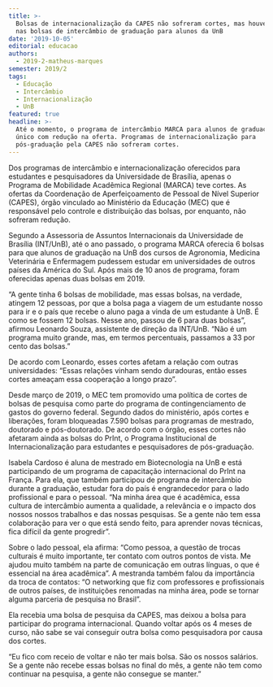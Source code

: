 ```yaml
---
title: >-
  Bolsas de internacionalização da CAPES não sofreram cortes, mas houve redução
  nas bolsas de intercâmbio de graduação para alunos da UnB 
date: '2019-10-05'
editorial: educacao
authors:
  - 2019-2-matheus-marques
semester: 2019/2
tags:
  - Educação
  - Intercâmbio
  - Internacionalização
  - UnB
featured: true
headline: >-
  Até o momento, o programa de intercâmbio MARCA para alunos de graduação foi o
  único com redução na oferta. Programas de internacionalização para
  pós-graduação pela CAPES não sofreram cortes.
---
```

Dos programas de intercâmbio e internacionalização oferecidos para estudantes e pesquisadores da Universidade de Brasília, apenas o Programa de Mobilidade Acadêmica Regional (MARCA) teve cortes. As ofertas da Coordenação de Aperfeiçoamento de Pessoal de Nível Superior (CAPES), órgão vinculado ao Ministério da Educação (MEC) que é responsável pelo controle e distribuição das bolsas, por enquanto, não sofreram redução.

Segundo a Assessoria de Assuntos Internacionais da Universidade de Brasília (INT/UnB), até o ano passado, o programa MARCA oferecia 6 bolsas para que alunos de graduação na UnB dos cursos de Agronomia, Medicina Veterinária e Enfermagem pudessem estudar em universidades de outros países da América do Sul. Após mais de 10 anos de programa, foram oferecidas apenas duas bolsas em 2019.

“A gente tinha 6 bolsas de mobilidade, mas essas bolsas, na verdade, atingem 12 pessoas, por que a bolsa paga a viagem de um estudante nosso para ir e o país que recebe o aluno paga a vinda de um estudante à UnB. É como se fossem 12 bolsas. Nesse ano, passou de 6 para duas bolsas”, afirmou Leonardo Souza, assistente de direção da INT/UnB. “Não é um programa muito grande, mas, em termos percentuais, passamos a 33 por cento das bolsas.” 

De acordo com Leonardo, esses cortes afetam a relação com outras universidades: “Essas relações vinham sendo duradouras, então esses cortes ameaçam essa cooperação a longo prazo”.

Desde março de 2019, o MEC tem promovido uma política de cortes de bolsas de pesquisa como parte do programa de contingenciamento de gastos do governo federal. Segundo dados do ministério, após cortes e liberações, foram bloqueadas 7.590 bolsas para programas de mestrado, doutorado e pós-doutorado. De acordo com o órgão, esses cortes não afetaram ainda as bolsas do PrInt, o Programa Institucional de Internacionalização para estudantes e pesquisadores de pós-graduação.

Isabela Cardoso é aluna de mestrado em Biotecnologia na UnB e está participando de um programa de capacitação internacional do PrInt na França. Para ela, que também participou de programa de intercâmbio durante a graduação, estudar fora do país é engrandecedor para o lado profissional e para o pessoal. “Na minha área que é acadêmica, essa cultura de intercâmbio aumenta a qualidade, a relevância e o impacto dos nossos nossos trabalhos e das nossas pesquisas. Se a gente não tem essa colaboração para ver o que está sendo feito, para aprender novas técnicas, fica difícil da gente progredir”. 

Sobre o lado pessoal, ela afirma: “Como pessoa, a questão de trocas culturais é muito importante, ter contato com outros pontos de vista. Me ajudou muito também na parte de comunicação em outras línguas, o que é essencial na área acadêmica”. A mestranda também falou da importância da troca de contatos: “O networking que fiz com professores e profissionais de outros países, de instituições renomadas na minha área, pode se tornar alguma parceria de pesquisa no Brasil”.

Ela recebia uma bolsa de pesquisa da CAPES, mas deixou a bolsa para participar do programa internacional. Quando voltar após os 4 meses de curso, não sabe se vai conseguir outra bolsa como pesquisadora por causa dos cortes.

“Eu fico com receio de voltar e não ter mais bolsa. São os nossos salários. Se a gente não recebe essas bolsas no final do mês, a gente não tem como continuar na pesquisa, a gente não consegue se manter.”
